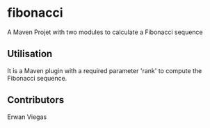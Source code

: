 # fibonacci
A Maven Projet with two modules to calculate a Fibonacci sequence

## Utilisation
It is a Maven plugin with a required parameter 'rank' to compute the Fibonacci sequence.

## Contributors
Erwan Viegas
